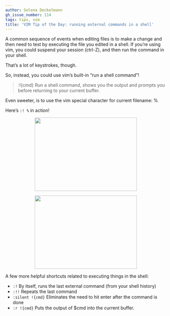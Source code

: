 ```yaml
---
author: Selena Deckelmann
gh_issue_number: 114
tags: tips, vim
title: 'VIM Tip of the Day: running external commands in a shell'
---
```




A common sequence of events when editing files is to make a change and then need to test by executing the file you edited in a shell. If you’re using vim, you could suspend your session (ctrl-Z), and then run the command in your shell.

That’s a lot of keystrokes, though. 

So, instead, you could use vim’s built-in “run a shell command”!

> 
> :!{cmd} Run a shell command, shows you the output and prompts you before returning to your current buffer.
> 

Even sweeter, is to use the vim special character for current filename: %

Here’s `:! %` in action!

<a href="https://2.bp.blogspot.com/_lsIXJbnz6n8/SbaJSmAHiXI/AAAAAAAAABs/z_sOCKeFEaw/s1600-h/Terminal+%E2%80%94+vim+%E2%80%94+80%C3%9728-1.png" onblur="try {parent.deselectBloggerImageGracefully();} catch(e) {}"><img alt="" border="0" id="BLOGGER_PHOTO_ID_5311583763061770610" src="/blog/2009/03/10/vim-tip-of-day-running-external/image-0.png" style="display:block; margin:0px auto 10px; text-align:center;cursor:pointer; cursor:hand;width: 320px; height: 229px;"/></a>

<a href="https://4.bp.blogspot.com/_lsIXJbnz6n8/SbaJZ8Usz6I/AAAAAAAAAB0/Mjf7ekC3oSA/s1600-h/Terminal+%E2%80%94+vim+%E2%80%94+80%C3%9728-4.png" onblur="try {parent.deselectBloggerImageGracefully();} catch(e) {}"><img alt="" border="0" id="BLOGGER_PHOTO_ID_5311583889312763810" src="/blog/2009/03/10/vim-tip-of-day-running-external/image-1.png" style="display:block; margin:0px auto 10px; text-align:center;cursor:pointer; cursor:hand;width: 320px; height: 229px;"/></a>

A few more helpful shortcuts related to executing things in the shell: 

- `:!` By itself, runs the last external command (from your shell history)
- `:!!` Repeats the last command
- `:silent !{cmd}` Eliminates the need to hit enter after the command is done
- `:r !{cmd}` Puts the output of $cmd into the current buffer.
